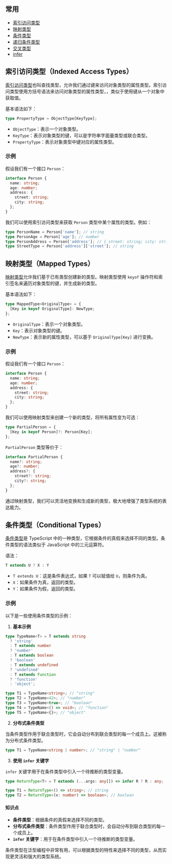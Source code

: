 ## 常用

- [索引访问类型](https://www.typescriptlang.org/docs/handbook/2/indexed-access-types.html)
- [映射类型](https://www.typescriptlang.org/docs/handbook/2/mapped-types.html)
- [条件类型](https://www.typescriptlang.org/docs/handbook/2/conditional-types.html)
- [递归条件类型](https://www.typescriptlang.org/docs/handbook/release-notes/typescript-4-1.html#recursive-conditional-types)
- [交叉类型](https://www.typescriptlang.org/docs/handbook/2/objects.html#intersection-types)
- [infer](https://www.typescriptlang.org/docs/handbook/2/conditional-types.html#inferring-within-conditional-types)

## 索引访问类型（Indexed Access Types）

[索引访问类型](https://www.typescriptlang.org/docs/handbook/2/indexed-access-types.html)也叫查找类型，允许我们通过键来访问对象类型的属性类型。索引访问类型使用方括号语法来访问对象类型的属性类型，，类似于使用键从一个对象中获取值。

基本语法如下：

```typescript
type PropertyType = ObjectType[KeyType];
```

- `ObjectType`：表示一个对象类型。
- `KeyType`：表示对象类型的键，可以是字符串字面量类型或联合类型。
- `PropertyType`：表示对象类型中键对应的属性类型。

### 示例

假设我们有一个接口 `Person`：

```typescript
interface Person {
  name: string;
  age: number;
  address: {
    street: string;
    city: string;
  };
}
```

我们可以使用索引访问类型来获取 `Person` 类型中某个属性的类型。例如：

```typescript
type PersonName = Person['name']; // string
type PersonAge = Person['age']; // number
type PersonAddress = Person['address']; // { street: string; city: string; }
type StreetType = Person['address']['street']; // string
```

## 映射类型（Mapped Types）

[映射类型](https://www.typescriptlang.org/docs/handbook/2/mapped-types.html)允许我们基于已有类型创建新的类型。映射类型使用 `keyof` 操作符和索引签名来遍历对象类型的键，并生成新的类型。

基本语法如下：

```typescript
type MappedType<OriginalType> = {
  [Key in keyof OriginalType]: NewType;
};
```

- `OriginalType`：表示一个对象类型。
- `Key`：表示对象类型的键。
- `NewType`：表示新的属性类型，可以基于 `OriginalType[Key]` 进行变换。

### 示例

假设我们有一个接口 `Person`：

```typescript
interface Person {
  name: string;
  age: number;
  address: {
    street: string;
    city: string;
  };
}
```

我们可以使用映射类型来创建一个新的类型，将所有属性变为可选：

```typescript
type PartialPerson = {
  [Key in keyof Person]?: Person[Key];
};
```

`PartialPerson` 类型等价于：

```typescript
interface PartialPerson {
  name?: string;
  age?: number;
  address?: {
    street?: string;
    city?: string;
  };
}
```

通过映射类型，我们可以灵活地变换和生成新的类型，极大地增强了类型系统的表达能力。

## 条件类型（Conditional Types）

[条件类型](https://www.typescriptlang.org/docs/handbook/2/conditional-types.html)是 TypeScript 中的一种类型，它根据条件的真假来选择不同的类型。条件类型的语法类似于 JavaScript 中的三元运算符。

语法：

```typescript
T extends U ? X : Y
```

- `T extends U`：这是条件表达式，如果 `T` 可以赋值给 `U`，则条件为真。
- `X`：如果条件为真，返回的类型。
- `Y`：如果条件为假，返回的类型。

### 示例

以下是一些使用条件类型的示例：

1. **基本示例**

```typescript
type TypeName<T> = T extends string
  ? 'string'
  : T extends number
  ? 'number'
  : T extends boolean
  ? 'boolean'
  : T extends undefined
  ? 'undefined'
  : T extends Function
  ? 'function'
  : 'object';

type T1 = TypeName<string>; // "string"
type T2 = TypeName<42>; // "number"
type T3 = TypeName<true>; // "boolean"
type T4 = TypeName<() => void>; // "function"
type T5 = TypeName<{}>; // "object"
```

2. **分布式条件类型**

当条件类型作用于联合类型时，它会自动分布到联合类型的每一个成员上。这被称为分布式条件类型。

```typescript
type T1 = TypeName<string | number>; // "string" | "number"
```

3. **使用 `infer` 关键字**

`infer` 关键字用于在条件类型中引入一个待推断的类型变量。

```typescript
type ReturnType<T> = T extends (...args: any[]) => infer R ? R : any;

type T1 = ReturnType<() => string>; // string
type T2 = ReturnType<(x: number) => boolean>; // boolean
```

#### 知识点

- **条件类型**：根据条件的真假来选择不同的类型。
- **分布式条件类型**：条件类型作用于联合类型时，会自动分布到联合类型的每一个成员上。
- **`infer` 关键字**：用于在条件类型中引入一个待推断的类型变量。

条件类型在泛型编程中非常有用，可以根据类型的特性来选择不同的类型，从而实现更灵活和强大的类型系统。
